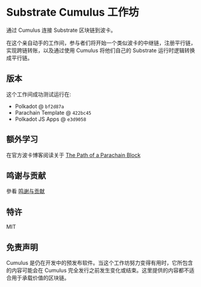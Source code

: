 # Substrate Cumulus 工作坊

通过 Cumulus 连接 Substrate 区块链到波卡。

在这个亲自动手的工作间，参与者们将开始一个类似波卡的中继链，注册平行链，实现跨链转账，以及通过使用 Cumulus 将他们自己的 Substrate 运行时逻辑转换成平行链。

## 版本

这个工作间成功测试运行在:

- Polkadot @ `bf2d87a`
- Parachain Template @ `422bc45`
- Polkadot JS Apps @ `e3d9058`

## 额外学习

在官方波卡博客阅读关于 [The Path of a Parachain Block](https://polkadot.network/the-path-of-a-parachain-block/)

## 鸣谢与贡献

參看 [鸣谢与贡献](acknowledgement-contribution)

## 特许

MIT

## 免责声明

Cumulus 是仍在开发中的预发布软件。当这个工作坊努力变得有用时，它所包含的内容可能会在 Cumulus 完全发行之前发生变化或结束。这里提供的内容都不适合用于承载价值的区块链。
